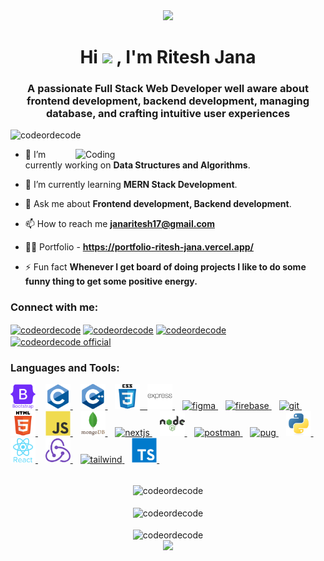 <div align="center"><img src="https://engineeric.com.pk/wp-content/uploads/2018/05/webdevelopment-logo.jpg"></div>
<h1 align="center">Hi <img src="https://github.com/TheDudeThatCode/TheDudeThatCode/raw/master/Assets/Hi.gif" width="34"; display: inline-block;" data-target="animated-image.originalImage"> , I'm Ritesh Jana</h1>
<h3 align="center">A passionate Full Stack Web Developer well aware about frontend development, backend development, managing database, and crafting intuitive user experiences</h3>

<p align="left"> <img
        src="https://komarev.com/ghpvc/?username=codeordecode&label=Profile%20views&color=0e75b6&style=flat"
        alt="codeordecode" /> </p>

<img align="right" alt="Coding" width="400"
    src="https://cdn.dribbble.com/users/1059583/screenshots/4171367/coding-freak.gif">

- 🔭 I’m currently working on **Data Structures and Algorithms**.

- 🌱 I’m currently learning **MERN Stack Development**.

- 💬 Ask me about **Frontend development, Backend development**.

- 📫 How to reach me **janaritesh17@gmail.com**

- 👨‍💻 Portfolio - **https://portfolio-ritesh-jana.vercel.app/**

- ⚡ Fun fact **Whenever I get board of doing projects I like to do some funny thing to get some positive energy.**

<h3 align="left">Connect with me:</h3>
<p align="left">
    <a href="https://twitter.com/codeordecode" target="blank"><img align="center"
            src="https://raw.githubusercontent.com/rahuldkjain/github-profile-readme-generator/master/src/images/icons/Social/twitter.svg"
            alt="codeordecode" height="30" width="40" /></a>
    <a href="https://linkedin.com/in/codeordecode" target="blank"><img align="center"
            src="https://raw.githubusercontent.com/rahuldkjain/github-profile-readme-generator/master/src/images/icons/Social/linked-in-alt.svg"
            alt="codeordecode" height="30" width="40" /></a>
    <a href="https://fb.com/codeordecode" target="blank"><img align="center"
            src="https://raw.githubusercontent.com/rahuldkjain/github-profile-readme-generator/master/src/images/icons/Social/facebook.svg"
            alt="codeordecode" height="30" width="40" /></a>
    <a href="https://www.youtube.com/@codeordecodeofficial12345" target="blank"><img align="center"
            src="https://raw.githubusercontent.com/rahuldkjain/github-profile-readme-generator/master/src/images/icons/Social/youtube.svg"
            alt="codeordecode official" height="30" width="40" /></a>
</p>


<h3 align="left">Languages and Tools:</h3>
<p align="left"> <a href="https://getbootstrap.com" target="_blank" rel="noreferrer"> <img src="https://raw.githubusercontent.com/devicons/devicon/master/icons/bootstrap/bootstrap-plain-wordmark.svg" alt="bootstrap" width="40" height="40"/> </a>&nbsp;&nbsp;   <a href="https://www.cprogramming.com/" target="_blank" rel="noreferrer"> <img src="https://raw.githubusercontent.com/devicons/devicon/master/icons/c/c-original.svg" alt="c" width="40" height="40"/> </a>&nbsp;&nbsp;   <a href="https://www.w3schools.com/cpp/" target="_blank" rel="noreferrer"> <img src="https://raw.githubusercontent.com/devicons/devicon/master/icons/cplusplus/cplusplus-original.svg" alt="cplusplus" width="40" height="40"/> </a>&nbsp;&nbsp;   <a href="https://www.w3schools.com/css/" target="_blank" rel="noreferrer"> <img src="https://raw.githubusercontent.com/devicons/devicon/master/icons/css3/css3-original-wordmark.svg" alt="css3" width="40" height="40"/>&nbsp;&nbsp;   </a> <a href="https://expressjs.com" target="_blank" rel="noreferrer"> <img src="https://raw.githubusercontent.com/devicons/devicon/master/icons/express/express-original-wordmark.svg" alt="express" width="40" height="40"/> </a>&nbsp;&nbsp;   <a href="https://www.figma.com/" target="_blank" rel="noreferrer"> <img src="https://www.vectorlogo.zone/logos/figma/figma-icon.svg" alt="figma" width="40" height="40"/> </a>&nbsp;&nbsp;   <a href="https://firebase.google.com/" target="_blank" rel="noreferrer"> <img src="https://www.vectorlogo.zone/logos/firebase/firebase-icon.svg" alt="firebase" width="40" height="40"/> </a>&nbsp;&nbsp;   <a href="https://git-scm.com/" target="_blank" rel="noreferrer"> <img src="https://www.vectorlogo.zone/logos/git-scm/git-scm-icon.svg" alt="git" width="40" height="40"/> </a>&nbsp;&nbsp;   <a href="https://www.w3.org/html/" target="_blank" rel="noreferrer"> <img src="https://raw.githubusercontent.com/devicons/devicon/master/icons/html5/html5-original-wordmark.svg" alt="html5" width="40" height="40"/> </a>&nbsp;&nbsp;   <a href="https://developer.mozilla.org/en-US/docs/Web/JavaScript" target="_blank" rel="noreferrer"> <img src="https://raw.githubusercontent.com/devicons/devicon/master/icons/javascript/javascript-original.svg" alt="javascript" width="40" height="40"/> </a>&nbsp;&nbsp;   <a href="https://www.mongodb.com/" target="_blank" rel="noreferrer"> <img src="https://raw.githubusercontent.com/devicons/devicon/master/icons/mongodb/mongodb-original-wordmark.svg" alt="mongodb" width="40" height="40"/> </a>&nbsp;&nbsp;   <a href="https://nextjs.org/" target="_blank" rel="noreferrer"> <img src="https://cdn.worldvectorlogo.com/logos/nextjs-2.svg" alt="nextjs" width="40" height="40"/> </a>&nbsp;&nbsp;   <a href="https://nodejs.org" target="_blank" rel="noreferrer"> <img src="https://raw.githubusercontent.com/devicons/devicon/master/icons/nodejs/nodejs-original-wordmark.svg" alt="nodejs" width="40" height="40"/> </a>&nbsp;&nbsp;   <a href="https://postman.com" target="_blank" rel="noreferrer"> <img src="https://www.vectorlogo.zone/logos/getpostman/getpostman-icon.svg" alt="postman" width="40" height="40"/> </a>&nbsp;&nbsp;   <a href="https://pugjs.org" target="_blank" rel="noreferrer"> <img src="https://cdn.worldvectorlogo.com/logos/pug.svg" alt="pug" width="40" height="40"/> </a>&nbsp;&nbsp;   <a href="https://www.python.org" target="_blank" rel="noreferrer"> <img src="https://raw.githubusercontent.com/devicons/devicon/master/icons/python/python-original.svg" alt="python" width="40" height="40"/> </a>&nbsp;&nbsp;  <a href="https://reactjs.org/" target="_blank" rel="noreferrer"> <img src="https://raw.githubusercontent.com/devicons/devicon/master/icons/react/react-original-wordmark.svg" alt="react" width="40" height="40"/> </a>&nbsp;&nbsp;   <a href="https://redux.js.org" target="_blank" rel="noreferrer"> <img src="https://raw.githubusercontent.com/devicons/devicon/master/icons/redux/redux-original.svg" alt="redux" width="40" height="40"/> </a>&nbsp;&nbsp;   <a href="https://tailwindcss.com/" target="_blank" rel="noreferrer"> <img src="https://www.vectorlogo.zone/logos/tailwindcss/tailwindcss-icon.svg" alt="tailwind" width="40" height="40"/> </a>&nbsp;&nbsp;   <a href="https://www.typescriptlang.org/" target="_blank" rel="noreferrer"> <img src="https://raw.githubusercontent.com/devicons/devicon/master/icons/typescript/typescript-original.svg" alt="typescript" width="40" height="40"/> </a>&nbsp;&nbsp;   </p>

<br>
<div align="center"><img align="center" src="https://github-readme-stats.vercel.app/api/top-langs?username=codeordecode&show_icons=true&locale=en&layout=compact" alt="codeordecode" /></div>
<br>
<div align="center"><img align="center" src="https://github-readme-stats.vercel.app/api?username=codeordecode&show_icons=true&locale=en" alt="codeordecode" /></div>
<br>
<div align="center"><img align="center" src="https://github-readme-streak-stats.herokuapp.com/?user=codeordecode&" alt="codeordecode" /></div>

<div align="center"><img src="https://raw.githubusercontent.com/Trilokia/Trilokia/379277808c61ef204768a61bbc5d25bc7798ccf1/bottom_header.svg"></div>
